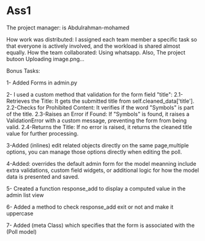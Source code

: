 # Ass1
 
The project manager: is Abdulrahman-mohamed

How work was distributed: I assigned each team member a specific task so that everyone is actively involved, and the workload is shared almost equally. 
How the team collaborated: Using whatsapp. Also, The project butoon Uploading image.png…

Bonus Tasks:

1- Added Forms in admin.py 

2- I used a  custom method that validation for the form field "title":
    2.1-Retrieves the Title: It gets the submitted title from self.cleaned_data['title'].
    2.2-Checks for Prohibited Content: It verifies if the word "Symbols" is part of the title.
    2.3-Raises an Error if Found: If "Symbols" is found, it raises a ValidationError with a custom message, preventing the form from being valid.
    2.4-Returns the Title: If no error is raised, it returns the cleaned title value for further processing.

3-Added (inlines) edit related objects directly on the same page,multiple options, you can manage those options directly when editing  the poll.

4-Added: overrides the default admin form for the model meanning  include extra validations, custom field widgets, or additional logic for how the model data is presented and saved.

5- Created  a function response_add to display a computed value in the admin list view

6- Added a method to check  response_add exit or not and make it uppercase

7- Added (meta Class) which specifies that the form is associated with the (Poll model)


